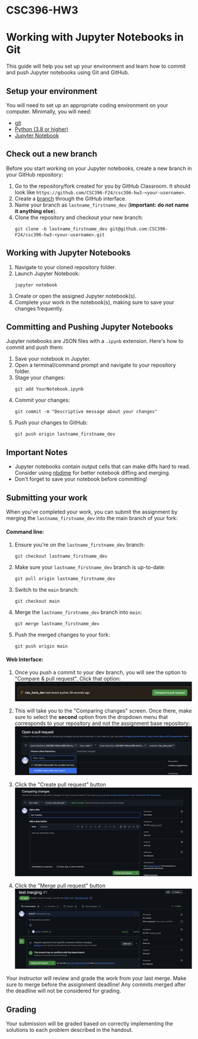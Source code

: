 # CSC396-HW3
# Working with Jupyter Notebooks in Git

This guide will help you set up your environment and learn how to commit and push Jupyter notebooks using Git and GitHub.

## Setup your environment

You will need to set up an appropriate coding environment on your computer. Minimally, you will need:

* [git](https://git-scm.com/downloads/)
* [Python (3.8 or higher)](https://www.python.org/)
* [Jupyter Notebook](https://jupyter.org/install)

## Check out a new branch

Before you start working on your Jupyter notebooks, create a new branch in your GitHub repository:

1. Go to the repository/fork created for you by GitHub Classroom. It should look like `https://github.com/CSC396-F24/csc396-hw3-<your-username>`.
2. Create a [branch](https://help.github.com/articles/creating-and-deleting-branches-within-your-repository/) through the GitHub interface.
3. Name your branch as `lastname_firstname_dev` (**important: do not name it anything else**).
4. Clone the repository and checkout your new branch:
   ```
   git clone -b lastname_firstname_dev git@github.com:CSC396-F24/csc396-hw3-<your-username>.git
   ```

## Working with Jupyter Notebooks

1. Navigate to your cloned repository folder.
2. Launch Jupyter Notebook:
   ```
   jupyter notebook
   ```
3. Create or open the assigned Jupyter notebook(s).
4. Complete your work in the notebook(s), making sure to save your changes frequently.

## Committing and Pushing Jupyter Notebooks

Jupyter notebooks are JSON files with a `.ipynb` extension. Here's how to commit and push them:

1. Save your notebook in Jupyter.
2. Open a terminal/command prompt and navigate to your repository folder.
3. Stage your changes:
   ```
   git add YourNotebook.ipynb
   ```
4. Commit your changes:
   ```
   git commit -m "Descriptive message about your changes"
   ```
5. Push your changes to GitHub:
   ```
   git push origin lastname_firstname_dev
   ```

## Important Notes

- Jupyter notebooks contain output cells that can make diffs hard to read. Consider using [nbdime](https://nbdime.readthedocs.io/) for better notebook diffing and merging.
- Don't forget to save your notebook before committing!

## Submitting your work

When you've completed your work, you can submit the assignment by merging the `lastname_firstname_dev` into the main branch of your fork:

#### Command line: 

1. Ensure you're on the `lastname_firstname_dev` branch:
   ```
   git checkout lastname_firstname_dev
   ```
2. Make sure your `lastname_firstname_dev` branch is up-to-date:
   ```
   git pull origin lastname_firstname_dev
   ```
3. Switch to the `main` branch:
   ```
   git checkout main
   ```
4. Merge the `lastname_firstname_dev` branch into `main`:
   ```
   git merge lastname_firstname_dev
   ```
5. Push the merged changes to your fork:
   ```
   git push origin main
   ```

#### Web Interface:
1. Once you push a commit to your dev branch, you will see the option to "Compare & pull request". Click that option:
![screenshot-1](images/screenshot-1.png)

2. This will take you to the "Comparing changes" screen. Once there, make sure to select the **second** option from the dropdown menu that corresponds to your repository and not the assignment base repository: 
![screenshot-2](images/screenshot-2.png)

3. Click the "Create pull request" button 
![screenshot-3](images/screenshot-3.png)

4. Click the "Merge pull request" button
![screenshot-4](images/screenshot-4.png)


Your instructor will review and grade the work from your last merge. Make sure to merge before the assignment deadline! Any commits merged after the deadline will not be considered for grading.

## Grading

Your submission will be graded based on correctly implementing the solutions to each problem described in the handout.

